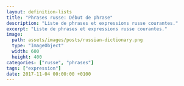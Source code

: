 ```yaml
---
layout: definition-lists
title: "Phrases russe: Début de phrase"
description: "Liste de phrases et expressions russe courantes."
excerpt: "Liste de phrases et expressions russe courantes."
image:
  path: assets/images/posts/russian-dictionary.png
  type: "ImageObject"
  width: 600
  height: 400
categories: ["russe", "phrases"]
tags: ["expression"]
date: 2017-11-04 00:00:00 +0100
---
```

